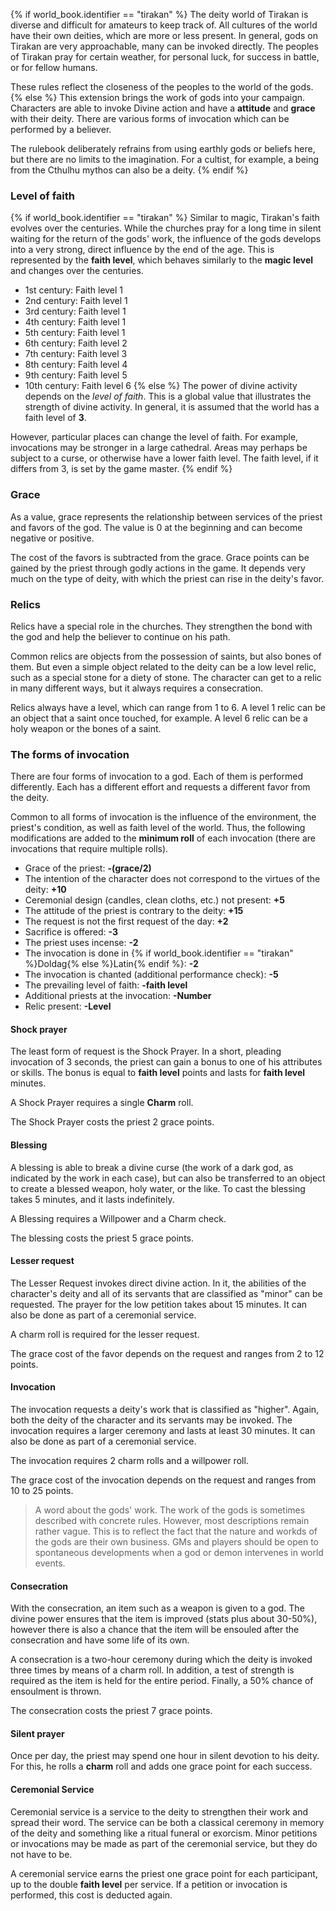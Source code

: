 {% if world_book.identifier == "tirakan" %}
The deity world of Tirakan is diverse and difficult for amateurs to keep track of. All cultures of the world have their own deities, which are more or less present. In general, gods on Tirakan are very approachable, many can be invoked directly. The peoples of Tirakan pray for certain weather, for personal luck, for success in battle, or for fellow humans.

These rules reflect the closeness of the peoples to the world of the gods.
{% else %}
This extension brings the work of gods into your campaign. Characters are able to invoke Divine action and have a **attitude** and **grace** with their deity. There are various forms of invocation which can be performed by a believer.

The rulebook deliberately refrains from using earthly gods or beliefs here, but there are no limits to the imagination. For a cultist, for example, a being from the Cthulhu mythos can also be a deity.
{% endif %}

### Level of faith

{% if world_book.identifier == "tirakan" %}
Similar to magic, Tirakan's faith evolves over the centuries. While the churches pray for a long time in silent waiting for the return of the gods' work, the influence of the gods develops into a very strong, direct influence by the end of the age. This is represented by the **faith level**, which behaves similarly to the **magic level** and changes over the centuries.

* 1st century: Faith level 1
* 2nd century: Faith level 1
* 3rd century: Faith level 1
* 4th century: Faith level 1
* 5th century: Faith level 1
* 6th century: Faith level 2
* 7th century: Faith level 3
* 8th century: Faith level 4
* 9th century: Faith level 5
* 10th century: Faith level 6
{% else %}
The power of divine activity depends on the *level of faith*. This is a global value that illustrates the strength of divine activity. In general, it is assumed that the world has a faith level of **3**.

However, particular places can change the level of faith. For example, invocations may be stronger in a large cathedral. Areas may perhaps be subject to a curse, or otherwise have a lower faith level. The faith level, if it differs from 3, is set by the game master.
{% endif %}

### Grace

As a value, grace represents the relationship between services of the priest and favors of the god. The value is 0 at the beginning and can become negative or positive.

The cost of the favors is subtracted from the grace. Grace points can be gained by the priest through godly actions in the game. It depends very much on the type of deity, with which the priest can rise in the deity's favor.

### Relics

Relics have a special role in the churches. They strengthen the bond with the god and help the believer to continue on his path.

Common relics are objects from the possession of saints, but also bones of them. But even a simple object related to the deity can be a low level relic, such as a special stone for a diety of stone. The character can get to a relic in many different ways, but it always requires a consecration.

Relics always have a level, which can range from 1 to 6. A level 1 relic can be an object that a saint once touched, for example. A level 6 relic can be a holy weapon or the bones of a saint.

### The forms of invocation

There are four forms of invocation to a god. Each of them is performed differently. Each has a different effort and requests a different favor from the deity.

Common to all forms of invocation is the influence of the environment, the priest's condition, as well as faith level of the world. Thus, the following modifications are added to the **minimum roll** of each invocation (there are invocations that require multiple rolls).

* Grace of the priest: **-(grace/2)**
* The intention of the character does not correspond to the virtues of the deity: **+10**
* Ceremonial design (candles, clean cloths, etc.) not present: **+5**
* The attitude of the priest is contrary to the deity: **+15**
* The request is not the first request of the day: **+2**
* Sacrifice is offered: **-3**
* The priest uses incense: **-2**
* The invocation is done in {% if world_book.identifier == "tirakan" %}Doldag{% else %}Latin{% endif %}: **-2**
* The invocation is chanted (additional performance check): **-5**
* The prevailing level of faith: **-faith level**
* Additional priests at the invocation: **-Number**
* Relic present: **-Level**

#### Shock prayer

The least form of request is the Shock Prayer. In a short, pleading invocation of 3 seconds, the priest can gain a bonus to one of his attributes or skills. The bonus is equal to **faith level** points and lasts for **faith level** minutes.

A Shock Prayer requires a single **Charm** roll.

The Shock Prayer costs the priest 2 grace points.

#### Blessing

A blessing is able to break a divine curse (the work of a dark god, as indicated by the work in each case), but can also be transferred to an object to create a blessed weapon, holy water, or the like. To cast the blessing takes 5 minutes, and it lasts indefinitely.

A Blessing requires a Willpower and a Charm check.

The blessing costs the priest 5 grace points.

#### Lesser request

The Lesser Request invokes direct divine action. In it, the abilities of the character's deity and all of its servants that are classified as "minor" can be requested. The prayer for the low petition takes about 15 minutes. It can also be done as part of a ceremonial service.

A charm roll is required for the lesser request.

The grace cost of the favor depends on the request and ranges from 2 to 12 points.

#### Invocation

The invocation requests a deity's work that is classified as "higher". Again, both the deity of the character and its servants may be invoked. The invocation requires a larger ceremony and lasts at least 30 minutes. It can also be done as part of a ceremonial service.

The invocation requires 2 charm rolls and a willpower roll.

The grace cost of the invocation depends on the request and ranges from 10 to 25 points.

> A word about the gods' work. The work of the gods is sometimes described with concrete rules. However, most descriptions remain rather vague. This is to reflect the fact that the nature and workds of the gods are their own business. GMs and players should be open to spontaneous developments when a god or demon intervenes in world events.

#### Consecration

With the consecration, an item such as a weapon is given to a god. The divine power ensures that the item is improved (stats plus about 30-50%), however there is also a chance that the item will be ensouled after the consecration and have some life of its own.

A consecration is a two-hour ceremony during which the deity is invoked three times by means of a charm roll. In addition, a test of strength is required as the item is held for the entire period. Finally, a 50% chance of ensoulment is thrown.

The consecration costs the priest 7 grace points.

#### Silent prayer

Once per day, the priest may spend one hour in silent devotion to his deity. For this, he rolls a **charm** roll and adds one grace point for each success.

#### Ceremonial Service

Ceremonial service is a service to the deity to strengthen their work and spread their word. The service can be both a classical ceremony in memory of the deity and something like a ritual funeral or exorcism. Minor petitions or invocations may be made as part of the ceremonial service, but they do not have to be.

A ceremonial service earns the priest one grace point for each participant, up to the double **faith level** per service. If a petition or invocation is performed, this cost is deducted again.
